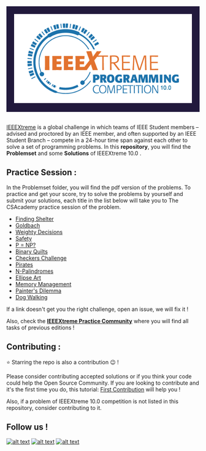 


<div style='background-color:#21193c; padding:20px' align="center">
    <img alt="IEEEXtreme" src="https://github.com/ieee-ensias/IEEEXtreme-10.0/blob/main/xtreme10_logo.png" width="500" />
</div>
<br>

[IEEEXtreme](https://ieeextreme.org/) is a global challenge in which teams of IEEE Student members – advised and proctored by an IEEE member, and often supported by an IEEE Student Branch – compete in a 24-hour time span against each other to solve a set of programming problems. In this __repository__, you will find the __Problemset__ and some __Solutions__ of IEEEXtreme 10.0 .


## Practice Session :

In the Problemset folder, you will find the pdf version of the problems. To practice and get your score, try to solve the problems by yourself and submit your solutions, each title in the list below will take you to The CSAcademy practice session of the problem. 

* [Finding Shelter](https://csacademy.com/ieeextreme-practice/task/finding-shelter/)
* [Goldbach](https://csacademy.com/ieeextreme-practice/task/goldbach/)
* [Weighty Decisions](https://csacademy.com/ieeextreme-practice/task/weighty-decisions/)
* [Safety](https://csacademy.com/ieeextreme-practice/task/safety/)
* [P = NP?](https://csacademy.com/ieeextreme-practice/task/pvnp/)
* [Binary Quilts](https://csacademy.com/ieeextreme-practice/task/binary-quilts/)
* [Checkers Challenge](https://csacademy.com/ieeextreme-practice/task/checkers-challenge/)
* [Pirates](https://csacademy.com/ieeextreme-practice/task/pirates/)
* [N-Palindromes](https://csacademy.com/ieeextreme-practice/task/n-palindromes/)
* [Ellipse Art](https://csacademy.com/ieeextreme-practice/task/ellipse-art/)
* [Memory Management](https://csacademy.com/ieeextreme-practice/task/memory-management/)
* [Painter's Dilemma](https://csacademy.com/ieeextreme-practice/task/painters-dilemma/)
* [Dog Walking](https://csacademy.com/ieeextreme-practice/task/dog-walking/)



If a link doesn't get you the right challenge, open an issue, we will fix it ! 

Also, check the __[IEEEXtreme Practice Community](https://csacademy.com/contest/ieeextreme-practice/task/)__ where you will find all tasks of previous editions !


## Contributing :

:star: Starring the repo is also a contribution :wink: !

Please consider contributing accepted solutions or if you think your code could help the Open Source Community. If you are looking to contribute and it's the first time you do, this tutorial: [First Contribution](https://github.com/firstcontributions/first-contributions) will help you !

Also, if a problem of IEEEXtreme 10.0 competition is not listed in this repository, consider contributing to it. 



## Follow us !
<!-- Please don't remove this: Grab your social icons from https://github.com/carlsednaoui/gitsocial -->
<!-- display the social media buttons in your README -->
[![alt text][2.1]][2]
[![alt text][1.1]][1]
[![alt text][6.1]][6]
<!-- links to social media icons -->
<!-- icons with padding -->
[2.1]: http://i.imgur.com/P3YfQoD.png (facebook icon with padding)
[1.1]: http://i.imgur.com/tXSoThF.png (twitter icon with padding)
[6.1]: http://i.imgur.com/0o48UoR.png (github icon with padding)
<!-- links to your social media accounts -->
<!-- update these accordingly -->
[1]: http://www.twitter.com/EnsiasSb
[2]: http://www.facebook.com/ieee.ensias.studentb
[6]: http://www.github.com/ieee-ensias
<!-- Please don't remove this: Grab your social icons from https://github.com/carlsednaoui/gitsocial -->
